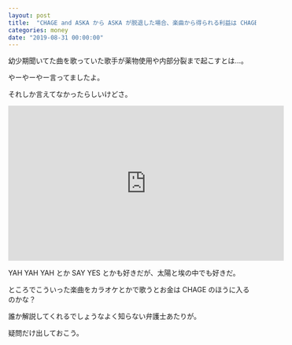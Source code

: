 ```yaml
---
layout: post
title:  "CHAGE and ASKA から ASKA が脱退した場合、楽曲から得られる利益は CHAGE のものになるのか知りたい"
categories: money
date: "2019-08-31 00:00:00"
---
```


幼少期聞いてた曲を歌っていた歌手が薬物使用や内部分裂まで起こすとは...。

やーやーやー言ってましたよ。

それしか言えてなかったらしいけどさ。

<div class="google">
<iframe width="560" height="315" src="https://www.youtube.com/embed/alqCMY1XOqI" frameborder="0" allow="accelerometer; autoplay; encrypted-media; gyroscope; picture-in-picture" allowfullscreen></iframe>
</div>

YAH YAH YAH とか SAY YES とかも好きだが、太陽と埃の中でも好きだ。

ところでこういった楽曲をカラオケとかで歌うとお金は CHAGE のほうに入るのかな？

誰か解説してくれるでしょうなよく知らない弁護士あたりが。

疑問だけ出しておこう。